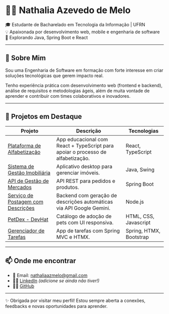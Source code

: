 # 👩‍💻 Nathalia Azevedo de Melo

🎓 Estudante de Bacharelado em Tecnologia da Informação | UFRN  
💡 Apaixonada por desenvolvimento web, mobile e engenharia de software  
🚀 Explorando Java, Spring Boot e React

---

## 🌱 Sobre Mim

Sou uma Engenharia de Software em formação com forte interesse em criar soluções tecnológicas que gerem impacto real. 

Tenho experiência prática com desenvolvimento web (frontend e backend), análise de requisitos e metodologias ágeis, além de muita vontade de aprender e contribuir com times colaborativos e inovadores.

---

## 📂 Projetos em Destaque

| Projeto | Descrição | Tecnologias |
|--------|-----------|-------------|
| [Plataforma de Alfabetização](https://github.com/nathalia-84/app-abc) | App educacional com React + TypeScript para apoiar o processo de alfabetização. | React, TypeScript |
| [Sistema de Gestão Imobiliária](https://github.com/Luiz-gustavo-da-silva/SIGILP2) | Aplicativo desktop para gerenciar imóveis. | Java, Swing |
| [API de Gestão de Mercados](https://github.com/nathalia-84/SistemaMercado) | API REST para pedidos e produtos. | Spring Boot |
| [Serviço de Postagem com Descrições](https://github.com/nathalia-84/backend-instabytes) | Backend com geração de descrições automáticas via API Google Gemini. | Node.js |
| [PetDex - DevHat](https://github.com/devhatt/pet-dex-frontend) | Catálogo de adoção de pets com UI responsiva. | HTML, CSS, Javascript |
| [Gerenciador de Tarefas](https://github.com/nathalia-84/todo-app) | App de tarefas com Spring MVC e HTMX. | Spring, HTMX, Bootstrap |

---

## 📫 Onde me encontrar

- 💌 Email: nathaliaazmelo@gmail.com  
- 🧑‍💼 [LinkedIn](www.linkedin.com/in/melo-nathalia) *(adicione se ainda não tiver!)*  
- 👨‍💻 [GitHub](https://github.com/nathalia-84)  

---

✨ Obrigada por visitar meu perfil! Estou sempre aberta a conexões, feedbacks e novas oportunidades para aprender.

<!--
**nathalia-84/nathalia-84** is a ✨ _special_ ✨ repository because its `README.md` (this file) appears on your GitHub profile.

Here are some ideas to get you started:

- 🔭 I’m currently working on ...
- 🌱 I’m currently learning ...
- 👯 I’m looking to collaborate on ...
- 🤔 I’m looking for help with ...
- 💬 Ask me about ...
- 📫 How to reach me: ...
- 😄 Pronouns: ...
- ⚡ Fun fact: ...
-->
